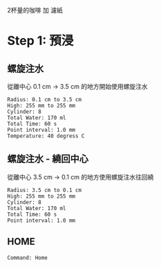 
2杯量的咖啡 加 濾紙

# Step 1: 預浸

## 螺旋注水

從離中心 0.1 cm -> 3.5 cm 的地方開始使用螺旋注水

``` spiral_total_water
Radius: 0.1 cm to 3.5 cm
High: 255 mm to 255 mm
Cylinder: 8
Total Water: 170 ml
Total Time: 60 s
Point interval: 1.0 mm
Temperature: 40 degress C
```

## 螺旋注水 - 繞回中心

從離中心 3.5 cm -> 0.1 cm 的地方使用螺旋注水往回繞

``` spiral_total_water
Radius: 3.5 cm to 0.1 cm
High: 255 mm to 255 mm
Cylinder: 8
Total Water: 170 ml
Total Time: 60 s
Point interval: 1.0 mm
```

## HOME

``` operations
Command: Home
```
